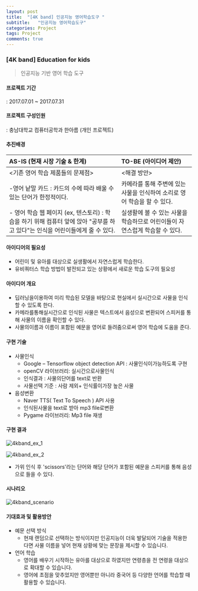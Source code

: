 ```yaml
---
layout: post
title:  "[4K band] 인공지능 영어학습도구 "
subtitle:   "인공지능 영어학습도구"
categories: Project
tags: Project
comments: true
---
```


### [4K band] Education for kids 

>  인공지능 기반 영어 학습 도구



#### 프로젝트 기간

: 2017.07.01 ~ 2017.07.31





#### 프로젝트 구성인원

: 충남대학교 컴퓨터공학과 한아름 (개인 프로젝트)





#### 추진배경

| AS-IS (현재 시장 기술 & 한계)                    | TO-BE (아이디어 제안)                          |
| :--------------------------------------- | :--------------------------------------- |
| <기존 영어 학습 제품들의 문제점>                      | <해결 방안>                                  |
| -영어 낱말 카드 : 카드의 수에 따라 배울 수 있는 단어가 한정적이다. | 카메라를 통해 주변에 있는 사물을 인식하여 소리로 영어 학습을 할 수 있다. |
| - 영어 학습 웹 페이지 (ex, 텐스토리) : 학습을 하기 위해 컴퓨터 앞에 앉아 "공부를 하고 있다"는 인식을 어린이들에게 줄 수 있다. | 실생활에 볼 수 있는 사물을 학습하므로 어린이들이 자연스럽게 학습할 수 있다. |





#### 아이디어의 필요성

- 어린이 및 유아를 대상으로 실생활에서 자연스럽게 학습한다.
- 유비쿼터스 학습 방법이 발전되고 있는 상황에서 새로운 학습 도구의 필요성





#### 아이디어 개요

- 딥러닝을이용하여 미리 학습된 모델을 바탕으로 현실에서 실시간으로 사물을 인식할 수 있도록 한다.
- 카메라를통해실시간으로 인식된 사물은 텍스트에서 음성으로 변환되어 스피커를 통해 사물의 이름을 확인할 수 있다.
- 사물의이름과 이름이 포함된 예문을 영어로 들려줌으로써 영어 학습에 도움을 준다. 





#### 구현 기술

- 사물인식
  - Google – Tensorflow object detection API : 사물인식이가능하도록 구현
  - openCV 라이브러리: 실시간으로사물인식
  - 인식결과 : 사물의단어를 text로 반환
  - 사물선택 기준 : 사람 제외+ 인식률이가장 높은 사물
- 음성변환
  - Naver TTS( Text To Speech ) API 사용
  - 인식된사물을 text로 받아 mp3 file로변환
  - Pygame 라이브러리: Mp3 file 재생





#### 구현 결과

![4kband_ex_1](https://hanareum95.github.io/assets/img/projects/4kband_ex_1.png)



![4kband_ex_2](https://hanareum95.github.io/assets/img/projects/4kband_ex_2.JPG)



- 가위 인식 후 'scissors'라는 단어와 해당 단어가 포함된 예문을 스피커를 통해 음성으로 들을 수 있다.





#### 시나리오

![4kband_scenario](https://hanareum95.github.io/assets/img/projects/4kband_scenario.png)





#### 기대효과 및 활용방안

- 예문 선택 방식
  - 현재 랜덤으로 선택하는 방식이지만 인공지능이 더욱 발달되어 기술을 적용한다면 사물 이름을 넣어 현재 상황에 맞는 문장을 제시할 수 있습니다.
- 언어 학습
  - 영어를 배우기 시작하는 유아를 대상으로 하였지만 연령층을 전 연령을 대상으로 확대할 수 있습니다.
  - 영어에 초점을 맞추었지만 영어뿐만 아니라 중국어 등 다양한 언어를 학습할 때 활용할 수 있습니다.